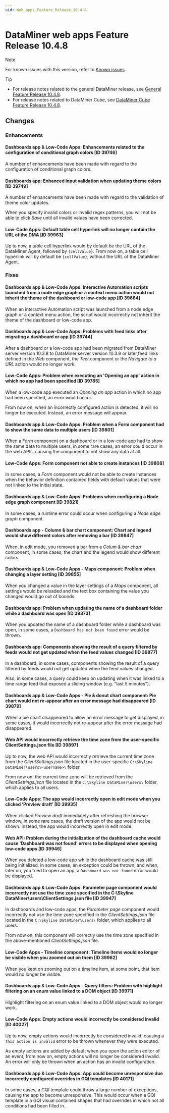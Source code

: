 ```yaml
---
uid: Web_apps_Feature_Release_10.4.8
---
```


# DataMiner web apps Feature Release 10.4.8

> [!NOTE]
> For known issues with this version, refer to [Known issues](xref:Known_issues).

> [!TIP]
>
> - For release notes related to the general DataMiner release, see [General Feature Release 10.4.8](xref:General_Feature_Release_10.4.8).
> - For release notes related to DataMiner Cube, see [DataMiner Cube Feature Release 10.4.8](xref:Cube_Feature_Release_10.4.8).

## Changes

### Enhancements

#### Dashboards app & Low-Code Apps: Enhancements related to the configuration of conditional graph colors [ID 39746]

<!-- MR 10.3.0 [CU17] / 10.4.0 [CU5] - FR 10.4.8 -->

A number of enhancements have been made with regard to the configuration of conditional graph colors.

#### Dashboards app: Enhanced input validation when updating theme colors [ID 39749]

<!-- MR 10.3.0 [CU17] / 10.4.0 [CU5] - FR 10.4.8 -->

A number of enhancements have been made with regard to the validation of theme color updates.

When you specify invalid colors or invalid regex patterns, you will not be able to click *Save* until all invalid values have been corrected.

#### Low-Code Apps: Default table cell hyperlink will no longer contain the URL of the DMA [ID 39963]

<!-- MR 10.3.0 [CU17] / 10.4.0 [CU5] - FR 10.4.8 -->

Up to now, a table cell hyperlink would by default be the URL of the DataMiner Agent, followed by `{cellValue}`. From now on, a table cell hyperlink will by default be `{cellValue}`, without the URL of the DataMiner Agent.

### Fixes

#### Dashboards app & Low-Code Apps: Interactive Automation scripts launched from a node edge graph or a context menu action would not inherit the theme of the dashboard or low-code app [ID 39664]

<!-- MR 10.3.0 [CU17] / 10.4.0 [CU5] - FR 10.4.8 -->

When an interactive Automation script was launched from a node edge graph or a context menu action, the script would incorrectly not inherit the theme of the dashboard or low-code app.

#### Dashboards app & Low-Code Apps: Problems with feed links after migrating a dashboard or app [ID 39744]

<!-- MR 10.3.0 [CU17] / 10.4.0 [CU5] - FR 10.4.8 -->

After a dashboard or a low-code app had been migrated from DataMiner server version 10.3.8 to DataMiner server version 10.3.9 or later,feed links defined in the *Web* component, the *Text* component or the *Navigate to a URL* action would no longer work.

#### Low-Code Apps: Problem when executing an 'Opening an app' action in which no app had been specified [ID 39785]

<!-- MR 10.3.0 [CU17] / 10.4.0 [CU5] - FR 10.4.8 -->

When a low-code app executed an *Opening an app* action in which no app had been specified, an error would occur.

From now on, when an incorrectly configured action is detected, it will no longer be executed. Instead, an error message will appear.

#### Dashboards app & Low-Code Apps: Problem when a Form component had to show the same data to multiple users [ID 39801]

<!-- MR 10.3.0 [CU17] / 10.4.0 [CU5] - FR 10.4.8 -->

When a *Form* component on a dashboard or in a low-code app had to show the same data to multiple users, in some rare cases, an error could occur in the web APIs, causing the component to not show any data at all.

#### Low-Code Apps: Form component not able to create instances [ID 39808]

<!-- MR 10.3.0 [CU17] / 10.4.0 [CU5] - FR 10.4.8 -->

In some cases, a *Form* component would not be able to create instances when the behavior definition contained fields with default values that were not linked to the initial state.

#### Dashboards app & Low-Code Apps: Problems when configuring a Node edge graph component [ID 39821]

<!-- MR 10.3.0 [CU17] / 10.4.0 [CU5] - FR 10.4.8 -->

In some cases, a runtime error could occur when configuring a *Node edge graph* component.

#### Dashboards app - Column & bar chart component: Chart and legend would show different colors after removing a bar [ID 39847]

<!-- MR 10.3.0 [CU17] / 10.4.0 [CU5] - FR 10.4.8 -->

When, in edit mode, you removed a bar from a *Colum & bar chart* component, in some cases, the chart and the legend would show different colors.

#### Dashboards app & Low-Code Apps - Maps component: Problem when changing a layer setting [ID 39855]

<!-- MR 10.3.0 [CU17] / 10.4.0 [CU5] - FR 10.4.8 -->

When you changed a value in the layer settings of a *Maps* component, all settings would be reloaded and the text box containing the value you changed would go out of bounds.

#### Dashboards app: Problem when updating the name of a dashboard folder while a dashboard was open [ID 39873]

<!-- MR 10.3.0 [CU17] / 10.4.0 [CU5] - FR 10.4.8 -->

When you updated the name of a dashboard folder while a dashboard was open, in some cases, a `Dashboard has not been found` error would be thrown.

#### Dashboards app: Components showing the result of a query filtered by feeds would not get updated when the feed values changed [ID 39877]

<!-- MR 10.3.0 [CU17] / 10.4.0 [CU5] - FR 10.4.8 -->

In a dashboard, in some cases, components showing the result of a query filtered by feeds would not get updated when the feed values changed.

Also, in some cases, a query could keep on updating when it was linked to a time range feed that exposed a sliding window (e.g. "last 5 minutes").

#### Dashboards app & Low-Code Apps - Pie & donut chart component: Pie chart would not re-appear after an error message had disappeared [ID 39879]

<!-- MR 10.3.0 [CU17] / 10.4.0 [CU5] - FR 10.4.8 -->

When a pie chart disappeared to allow an error message to get displayed, in some cases, it would incorrectly not re-appear after the error message had disappeared.

#### Web API would incorrectly retrieve the time zone from the user-specific ClientSettings.json file [ID 39897]

<!-- MR 10.3.0 [CU17] / 10.4.0 [CU5] - FR 10.4.8 -->

Up to now, the web API would incorrectly retrieve the current time zone from the *ClientSettings.json* file located in the user-specific `C:\Skyline DataMiner\users\<username>\` folder.

From now on, the current time zone will be retrieved from the *ClientSettings.json* file located in the `C:\Skyline DataMiner\users\` folder, which applies to all users.

#### Low-Code Apps: The app would incorrectly open in edit mode when you clicked 'Preview draft' [ID 39935]

<!-- MR 10.3.0 [CU17] / 10.4.0 [CU5] - FR 10.4.8 -->

When clicked *Preview draft* immediately after refreshing the browser window, in some rare cases, the draft version of the app would not be shown. Instead, the app would incorrectly open in edit mode.

#### Web API: Problem during the initialization of the dashboard cache would cause 'Dashboard was not found' errors to be displayed when opening low-code apps [ID 39946]

<!-- MR 10.3.0 [CU17] / 10.4.0 [CU5] - FR 10.4.8 -->

When you deleted a low-code app while the dashboard cache was still being initialized, in some cases, an exception could be thrown, and when, later on, you tried to open an app, a `Dashboard was not found` error would be displayed.

#### Dashboards app & Low-Code Apps: Parameter page component would incorrectly not use the time zone specified in the C:\\Skyline DataMiner\\users\\ClientSettings.json file [ID 39947]

<!-- MR 10.3.0 [CU17] / 10.4.0 [CU5] - FR 10.4.8 -->

In dashboards and low-code apps, the *Parameter page* component would incorrectly not use the time zone specified in the *ClientSettings.json* file located in the `C:\Skyline DataMiner\users\` folder, which applies to all users.

From now on, this component will correctly use the time zone specified in the above-mentioned *ClientSettings.json* file.

#### Low-Code Apps - Timeline component: Timeline items would no longer be visible when you zoomed out on them [ID 39962]

<!-- MR 10.3.0 [CU17] / 10.4.0 [CU5] - FR 10.4.8 -->

When you kept on zooming out on a timeline item, at some point, that item would no longer be visible.

#### Dashboards app & Low-Code Apps - Query filters: Problem with highlight filtering on an enum value linked to a DOM object [ID 39971]

<!-- MR 10.3.0 [CU17] / 10.4.0 [CU5] - FR 10.4.8 -->

Highlight filtering on an enum value linked to a DOM object would no longer work.

#### Low-Code Apps: Empty actions would incorrectly be considered invalid [ID 40027]

<!-- MR 10.3.0 [CU17] / 10.4.0 [CU5] - FR 10.4.8 [CU0] -->

Up to now, empty actions would incorrectly be considered invalid, causing a `This action is invalid` error to be thrown whenever they were executed.

As empty actions are added by default when you open the action editor of an event, from now on, empty actions will no longer be considered invalid. An error will only be thrown when an action has an invalid configuration.

#### Dashboards app & Low-Code Apps: App could become unresponsive due incorrectly configured overrides in GQI templates [ID 40171]

<!-- MR 10.3.0 [CU17] / 10.4.0 [CU5] - FR 10.4.8 [CU0] -->

In some cases, a GQI template could throw a large number of exceptions, causing the app to become unresponsive. This would occur when a GQI template in a GQI visual contained shapes that had overrides in which not all conditions had been filled in.
